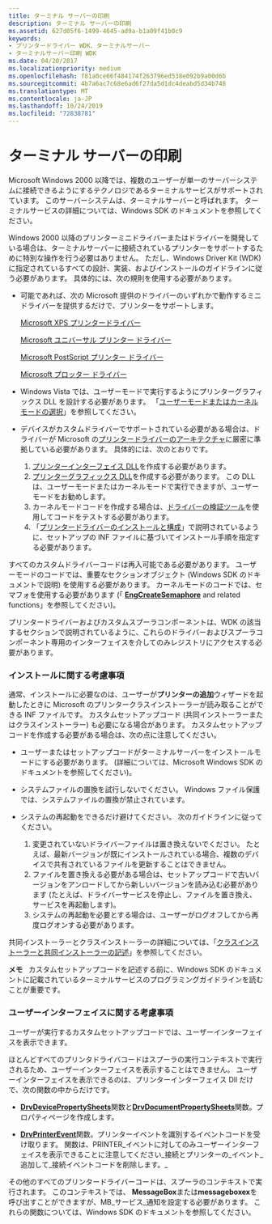 ```yaml
---
title: ターミナル サーバーの印刷
description: ターミナル サーバーの印刷
ms.assetid: 627d05f6-1499-4645-ad9a-b1a09f41b0c9
keywords:
- プリンタードライバー WDK、ターミナルサーバー
- ターミナルサーバー印刷 WDK
ms.date: 04/20/2017
ms.localizationpriority: medium
ms.openlocfilehash: f81a0ce66f484174f263796ed538e092b9a00d6b
ms.sourcegitcommit: 4b7a6ac7c68e6ad6f27da5d1dc4deabd5d34b748
ms.translationtype: MT
ms.contentlocale: ja-JP
ms.lasthandoff: 10/24/2019
ms.locfileid: "72838781"
---
```

# <a name="terminal-server-printing"></a>ターミナル サーバーの印刷





Microsoft Windows 2000 以降では、複数のユーザーが単一のサーバーシステムに接続できるようにするテクノロジであるターミナルサービスがサポートされています。 このサーバーシステムは、ターミナルサーバーと呼ばれます。 ターミナルサービスの詳細については、Windows SDK のドキュメントを参照してください。

Windows 2000 以降のプリンターミニドライバーまたはドライバーを開発している場合は、ターミナルサーバーに接続されているプリンターをサポートするために特別な操作を行う必要はありません。 ただし、Windows Driver Kit (WDK) に指定されているすべての設計、実装、およびインストールのガイドラインに従う必要があります。 具体的には、次の規則を使用する必要があります。

-   可能であれば、次の Microsoft 提供のドライバーのいずれかで動作するミニドライバーを提供するだけで、プリンターをサポートします。

    [Microsoft XPS プリンタードライバー](xpsdrv-printer-driver.md)

    [Microsoft ユニバーサル プリンター ドライバー](microsoft-universal-printer-driver.md)

    [Microsoft PostScript プリンター ドライバー](microsoft-postscript-printer-driver.md)

    [Microsoft プロッター ドライバー](microsoft-plotter-driver.md)

-   Windows Vista では、ユーザーモードで実行するようにプリンターグラフィックス DLL を設計する必要があります。 「[ユーザーモードまたはカーネルモードの選択](choosing-user-mode-or-kernel-mode.md)」を参照してください。

-   デバイスがカスタムドライバーでサポートされている必要がある場合は、ドライバーが Microsoft の[プリンタードライバーのアーキテクチャ](printer-driver-architecture.md)に厳密に準拠している必要があります。 具体的には、次のとおりです。
    1.  [プリンターインターフェイス DLL](printer-interface-dll.md)を作成する必要があります。
    2.  [プリンターグラフィックス DLL](printer-graphics-dll.md)を作成する必要があります。 この DLL は、ユーザーモードまたはカーネルモードで実行できますが、ユーザーモードをお勧めします。
    3.  カーネルモードコードを作成する場合は、[ドライバーの検証ツール](https://docs.microsoft.com/windows-hardware/drivers/devtest/driver-verifier)を使用してコードをテストする必要があります。
    4.  「[プリンタードライバーのインストールと構成](installing-and-configuring-printer-drivers.md)」で説明されているように、セットアップの INF ファイルに基づいてインストール手順を指定する必要があります。

すべてのカスタムドライバーコードは再入可能である必要があります。 ユーザーモードのコードでは、重要なセクションオブジェクト (Windows SDK のドキュメントで説明) を使用する必要があります。 カーネルモードのコードでは、セマフォを使用する必要があります (「 [**EngCreateSemaphore**](https://docs.microsoft.com/windows/desktop/api/winddi/nf-winddi-engcreatesemaphore) and related functions」を参照してください)。

プリンタードライバーおよびカスタムスプーラコンポーネントは、WDK の該当するセクションで説明されているように、これらのドライバーおよびスプーラコンポーネント専用のインターフェイスを介してのみレジストリにアクセスする必要があります。

### <a name="installation-considerations"></a>インストールに関する考慮事項

通常、インストールに必要なのは、ユーザーが**プリンターの追加**ウィザードを起動したときに Microsoft のプリンタークラスインストーラーが読み取ることができる INF ファイルです。 カスタムセットアップコード (共同インストーラーまたはクラスインストーラー) も必要になる場合があります。 カスタムセットアップコードを作成する必要がある場合は、次の点に注意してください。

-   ユーザーまたはセットアップコードがターミナルサーバーをインストールモードにする必要があります。 (詳細については、Microsoft Windows SDK のドキュメントを参照してください)。

-   システムファイルの置換を試行しないでください。 Windows ファイル保護では、システムファイルの置換が禁止されています。

-   システムの再起動をできるだけ避けてください。 次のガイドラインに従ってください。
    1.  変更されていないドライバーファイルは置き換えないでください。 たとえば、最新バージョンが既にインストールされている場合、複数のデバイスで共有されているファイルを更新することはできません。
    2.  ファイルを置き換える必要がある場合は、セットアップコードで古いバージョンをアンロードしてから新しいバージョンを読み込む必要があります (たとえば、ドライバーサービスを停止し、ファイルを置き換え、サービスを再起動します)。
    3.  システムの再起動を必要とする場合は、ユーザーがログオフしてから再度ログオンする必要があります。

共同インストーラーとクラスインストーラーの詳細については、「[クラスインストーラーと共同インストーラーの記述](https://docs.microsoft.com/windows-hardware/drivers/install/writing-class-installers-and-co-installers)」を参照してください。

**メモ**   カスタムセットアップコードを記述する前に、Windows SDK のドキュメントに記載されているターミナルサービスのプログラミングガイドラインを読むことが重要です。

 

### <a name="user-interface-considerations"></a>ユーザーインターフェイスに関する考慮事項

ユーザーが実行するカスタムセットアップコードでは、ユーザーインターフェイスを表示できます。

ほとんどすべてのプリンタドライバコードはスプーラの実行コンテキストで実行されるため、ユーザーインターフェイスを表示することはできません。 ユーザーインターフェイスを表示できるのは、プリンターインターフェイス Dll だけで、次の関数の中からだけです。

-   [**DrvDevicePropertySheets**](https://docs.microsoft.com/windows-hardware/drivers/ddi/winddiui/nf-winddiui-drvdevicepropertysheets)関数と[**DrvDocumentPropertySheets**](https://docs.microsoft.com/windows-hardware/drivers/ddi/winddiui/nf-winddiui-drvdocumentpropertysheets)関数。プロパティページを作成します。

-   [**DrvPrinterEvent**](https://docs.microsoft.com/windows-hardware/drivers/ddi/winddiui/nf-winddiui-drvprinterevent)関数。プリンターイベントを識別するイベントコードを受け取ります。 関数は、PRINTER\_イベントに対してのみユーザーインターフェイスを表示できることに注意してください\_接続とプリンターの\_イベント\_追加して\_接続イベントコードを削除します。\_

その他のすべてのプリンタードライバーコードは、スプーラのコンテキストで実行されます。 このコンテキストでは、 **MessageBox**または**messageboxex**を呼び出すことができますが、MB\_サービス\_通知を設定する必要があります。 これらの関数については、Windows SDK のドキュメントを参照してください。

 

 




